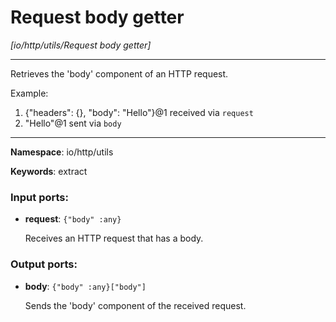 # Request body getter

_[io/http/utils/Request body getter]_

---

Retrieves the 'body' component of an HTTP request.

Example:
1. {"headers": {}, "body": "Hello"}@1 received via `request`
2. "Hello"@1 sent via `body`

---

__Namespace__: io/http/utils

__Keywords__: extract

### Input ports:

* __request__: ` {"body" :any} `

    Receives an HTTP request that has a body.

### Output ports:

* __body__: ` {"body" :any}["body"] `

    Sends the 'body' component of the received request.


